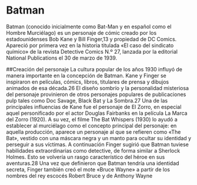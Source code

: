 # Batman

Batman (conocido inicialmente como Bat-Man y en español como el Hombre Murciélago) es un personaje de cómic creado por los estadounidenses Bob Kane y Bill Finger,13​ y propiedad de DC Comics. Apareció por primera vez en la historia titulada «El caso del sindicato químico» de la revista Detective Comics N.º 27, lanzada por la editorial National Publications el 30 de marzo de 1939.

##Creación del personaje
La cultura popular de los años 1930 influyó de manera importante en la concepción de Batman. Kane y Finger se inspiraron en películas, cómics, libros, titulares de prensa y dibujos animados de esa década.26​ El diseño sombrío y la personalidad misteriosa del personaje provinieron de otros personajes populares de publicaciones pulp tales como Doc Savage, Black Bat y La Sombra.27​ Una de las principales influencias de Kane fue el personaje de El Zorro, en especial aquel personificado por el actor Douglas Fairbanks en la película La Marca del Zorro (1920). A su vez, el filme The Bat Whispers (1930) lo ayudó a establecer al murciélago como el concepto principal del personaje: en aquella producción, aparece un personaje al que se refieren como «The Bat», vestido con una máscara negra y un manto para ocultar su identidad y perseguir a sus víctimas. A continuación Finger sugirió que Batman tuviese habilidades extraordinarias como detective, de forma similar a Sherlock Holmes. Esto se volvería un rasgo característico del héroe en sus aventuras.28​ Una vez que definieron que Batman tendría una identidad secreta, Finger también creó el mote «Bruce Wayne» a partir de los nombres del rey escocés Robert Bruce y de Anthony Wayne

